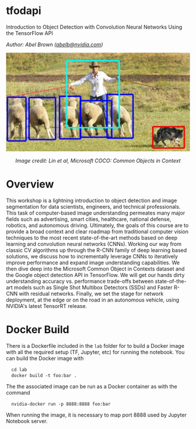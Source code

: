 # tfodapi

Introduction to Object Detection with Convolution Neural Networks Using the TensorFlow API

*Author: Abel Brown (abelb@nvidia.com)*

<img src="lab/sheep.png" alt="Drawing" style="width: 600px;"/>

*<p align="center">Image credit: Lin et al, Microsoft COCO: Common Objects in Context</p>*

# Overview
  This workshop is a lightning introduction to object detection and image segmentation for data scientists, engineers, and technical professionals.  This task of computer-based image understanding permeates many major fields such as advertising, smart cities, healthcare, national defense, robotics, and autonomous driving.  Ultimately, the goals of this course are to provide a broad context and clear roadmap from traditional computer vision techniques to the most recent state-of-the-art methods based on deep learning and convolution neural networks (CNNs).   Working our way from classic CV algorithms up through the R-CNN family of deep learning based solutions, we discuss how to incrementally leverage CNNs to iteratively improve performance and expand image understanding capabilities.  We then dive deep into the Microsoft Common Object in Contexts dataset and the Google object detection API in TensorFlow.  We will get our hands dirty understanding accuracy vs. performance trade-offs between state-of-the-art models such as Single Shot Multibox Detectors (SSDs) and Faster R-CNN with residual networks.  Finally, we set the stage for network deployment, at the edge or on the road in an autonomous vehicle, using NVIDIA's latest TensorRT release.

# Docker Build
  There is a Dockerfile included in the `lab` folder for to build a Docker image with all the required setup (TF, Jupyter, etc) for running the notebook.  You can build the Docker image with
  
      cd lab
      docker build -t foo:bar .

  The the associated image can be run as a Docker container as with the command
  
      nvidia-docker run -p 8888:8888 foo:bar

  When running the image, it is necessary to map port 8888 used by Jupyter Notebook server.
